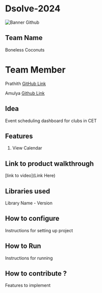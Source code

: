 # Dsolve-2024

![Banner Github](https://github.com/csacet/Dsolve-2024/assets/90597530/365f4d52-fd34-4df5-948d-8e95745a653a)


## Team Name
Boneless Coconuts  

# Team Member
Prathith [GitHub Link](https://github.com/prethith)


Amulya [Github Link](https://github.com/AmulyaVinceChemparathy)

## Idea
Event scheduling dashboard for clubs in CET

## Features 
1. View Calendar

## Link to product walkthrough
[link to video](Link Here)

   
## Libraries used
Library Name - Version


## How to configure
Instructions for setting up project

## How to Run
Instructions for running

## How to contribute ? 
Features to implement 

